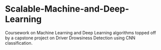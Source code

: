 # Scalable-Machine-and-Deep-Learning

Coursework on Machine Learning and Deep Learning algorithms topped off by a capstone project on Driver Drowsiness Detection using CNN classification.
